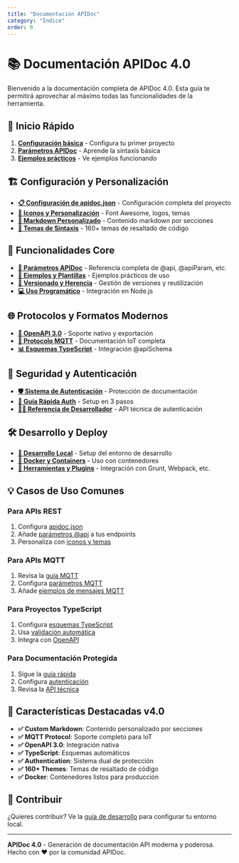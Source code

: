 ```yaml
---
title: "Documentación APIDoc"
category: "Índice"
order: 0
---
```


# 📚 Documentación APIDoc 4.0

Bienvenido a la documentación completa de APIDoc 4.0. Esta guía te permitirá aprovechar al máximo todas las funcionalidades de la herramienta.

## 🚀 Inicio Rápido

1. **[Configuración básica](./01-configuration.md)** - Configura tu primer proyecto
2. **[Parámetros APIDoc](./05-apidoc-params.md)** - Aprende la sintaxis básica
3. **[Ejemplos prácticos](./06-examples.md)** - Ve ejemplos funcionando

## 🏗️ Configuración y Personalización

- **[📋 Configuración de apidoc.json](./01-configuration.md)** - Configuración completa del proyecto
- **[🎨 Iconos y Personalización](./02-customization.md)** - Font Awesome, logos, temas
- **[📄 Markdown Personalizado](./03-custom-markdown.md)** - Contenido markdown por secciones
- **[🎨 Temas de Sintaxis](./04-highlight-themes.md)** - 160+ temas de resaltado de código

## 🔧 Funcionalidades Core

- **[📖 Parámetros APIDoc](./05-apidoc-params.md)** - Referencia completa de @api, @apiParam, etc.
- **[📝 Ejemplos y Plantillas](./06-examples.md)** - Ejemplos prácticos de uso
- **[🔄 Versionado y Herencia](./07-versioning.md)** - Gestión de versiones y reutilización
- **[💻 Uso Programático](./08-programmatic-usage.md)** - Integración en Node.js

## 🌐 Protocolos y Formatos Modernos

- **[🔌 OpenAPI 3.0](./09-openapi.md)** - Soporte nativo y exportación
- **[📡 Protocolo MQTT](./10-mqtt.md)** - Documentación IoT completa
- **[📊 Esquemas TypeScript](./11-typescript-schemas.md)** - Integración @apiSchema

## 🔐 Seguridad y Autenticación

- **[🛡️ Sistema de Autenticación](./12-authentication.md)** - Protección de documentación
- **[🚀 Guía Rápida Auth](./13-quick-start-auth.md)** - Setup en 3 pasos
- **[👨‍💻 Referencia de Desarrollador](./14-auth-developer.md)** - API técnica de autenticación

## 🛠️ Desarrollo y Deploy

- **[🔨 Desarrollo Local](./15-development.md)** - Setup del entorno de desarrollo
- **[🐳 Docker y Containers](./16-docker.md)** - Uso con contenedores
- **[🔧 Herramientas y Plugins](./17-build-tools.md)** - Integración con Grunt, Webpack, etc.

## 💡 Casos de Uso Comunes

### Para APIs REST
1. Configura [apidoc.json](./01-configuration.md)
2. Añade [parámetros @api](./05-apidoc-params.md) a tus endpoints
3. Personaliza con [iconos y temas](./02-customization.md)

### Para APIs MQTT
1. Revisa la [guía MQTT](./10-mqtt.md)
2. Configura [parámetros MQTT](./05-apidoc-params.md#mqtt)
3. Añade [ejemplos de mensajes MQTT](./06-examples.md)

### Para Proyectos TypeScript
1. Configura [esquemas TypeScript](./11-typescript-schemas.md)
2. Usa [validación automática](./11-typescript-schemas.md#validación-de-ejemplos)
3. Integra con [OpenAPI](./09-openapi.md)

### Para Documentación Protegida
1. Sigue la [guía rápida](./13-quick-start-auth.md)
2. Configura [autenticación](./12-authentication.md)
3. Revisa la [API técnica](./14-auth-developer.md)

## 🎯 Características Destacadas v4.0

- **✅ Custom Markdown**: Contenido personalizado por secciones
- **✅ MQTT Protocol**: Soporte completo para IoT
- **✅ OpenAPI 3.0**: Integración nativa
- **✅ TypeScript**: Esquemas automáticos
- **✅ Authentication**: Sistema dual de protección
- **✅ 160+ Themes**: Temas de resaltado de código
- **✅ Docker**: Contenedores listos para producción

## 🤝 Contribuir

¿Quieres contribuir? Ve la [guía de desarrollo](./15-development.md) para configurar tu entorno local.

---

**APIDoc 4.0** - Generación de documentación API moderna y poderosa.
Hecho con ❤️ por la comunidad APIDoc.
